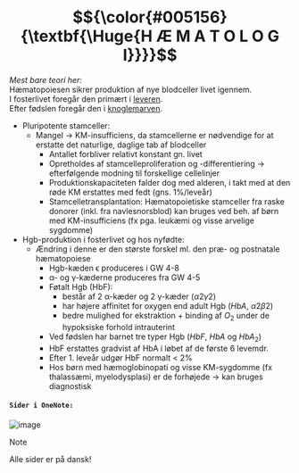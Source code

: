 # $${\color{#005156}{\textbf{\Huge{H Æ M A T O L O G I}}}}$$
*Mest bare teori her:*<br>
Hæmatopoiesen sikrer produktion af nye blodceller livet igennem.<br>
I fosterlivet foregår den primært i <ins>leveren</ins>.<br>
Efter fødslen foregår den i <ins>knoglemarven</ins>.<br>
- Pluripotente stamceller:
  - Mangel → KM-insufficiens, da stamcellerne er nødvendige for at erstatte det naturlige, daglige tab af blodceller
	- Antallet forbliver relativt konstant gn. livet
	- Opretholdes af stamcelleproliferation og -differentiering → efterfølgende modning til forskellige cellelinjer
	- Produktionskapaciteten falder dog med alderen, i takt med at den røde KM erstattes med fedt (gns. 1%/leveår)
	- Stamcelletransplantation: Hæmatopoietiske stamceller fra raske donorer (inkl. fra navlesnorsblod) kan bruges ved beh. af børn med KM-insufficiens (fx pga. leukæmi  og visse arvelige sygdomme)
- Hgb-produktion i fosterlivet og hos nyfødte:
  - Ændring i denne er den største forskel ml. den præ- og postnatale hæmatopoiese
	- Hgb-kæden ϵ produceres i GW 4-8
	- α- og γ-kæderne produceres fra GW 4-5
	- Føtalt Hgb (HbF):
		- består af 2 α-kæder og 2 γ-kæder ($α2γ2$)
		- har højere affinitet for oxygen end adult Hgb ($HbA$, $α2β2$)
		- bedre mulighed for ekstraktion + binding af $O_2$  under de hypoksiske forhold intrauterint
	- Ved fødslen har barnet tre typer Hgb ($HbF$, $HbA$ og $HbA_2$)
	- HbF erstattes gradvist af HbA i løbet af de første 6 levemdr.
	- Efter 1. leveår udgør HbF normalt < 2% 
	- Hos børn med hæmoglobinopati og visse KM-sygdomme (fx thalassæmi, myelodysplasi) er de forhøjede → kan bruges diagnostisk

#### `Sider i OneNote:`
![image](https://github.com/user-attachments/assets/5c96c2e7-bb52-4c68-8c2d-810edf7776e7)

> [!NOTE]
> Alle sider er på dansk!
